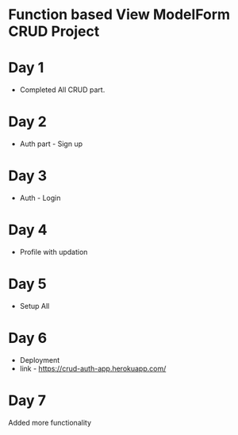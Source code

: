 # Function based View ModelForm CRUD Project

# Day 1
* Completed All CRUD part.

# Day 2
* Auth part - Sign up

# Day 3
 * Auth - Login
 
# Day 4
 * Profile with updation
 
# Day 5
 * Setup All

# Day 6
 * Deployment
 * link - https://crud-auth-app.herokuapp.com/
# Day 7 

Added more functionality
